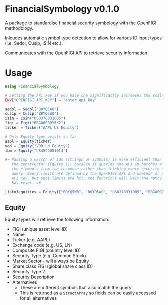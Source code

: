 # FinancialSymbology v0.1.0

A package to standardise financial security symbology with the [OpenFIGI](https://www.openfigi.com) methodology. 

Inlcudes automatic symbol type detection to allow for various ID input types (i.e. Sedol, Cusip, ISIN etc.).

Communicates with the [OpenFIGI API](https://www.openfigi.com/api) to retrieve security information. 

# Usage

```julia
using FinancialSymbology

# Setting the API key if you have one significantly increases the scale of available queries
ENV["OPENFIGI_API_KEY"] = "enter_api_key"

sedol = Sedol("B0YQ5W0")
cusip = Cusip("B0YQ5W0")
isin = Isin("US0378331005")
figi = Figi("BBG000B9Y5X2")
ticker = Ticker("AAPL US Equity")

# Only Equity type exists so far
aapl = Equity(ticker)
vod = Equity("VOD LN Equity")
ibm = Equity("US4592001014")

#= Passing a vector of ids (strings or symbols) is more efficient than vectorizing
   the constructor (Equity.()) because it queries the API in batches and constructs 
   the elements from the response rather than fetching every security as an individual 
   query. Query limits are defined by the OpenFIGI API and whether or not you have a
   API Key, but once limits are hit, the functions will wait and retry once your allowance
   has reset. =#

listofequities = Equity(["B0YQ5W0", "B0YQ5W0", "US0378331005", "BBG000B9Y5X2"])

```

## Equity

Equity types will retrieve the following information:

* FIGI (unique asset level ID)
* Name
* Ticker (e.g. AAPL)
* Exchange code (e.g. US, LN)
* Composite FIGI (country level ID)
* Security Type (e.g. Common Stock)
* Market Sector - will always be Equity
* Share class FIGI (global share class ID)
* Security Type 2
* Security Description
* Alternatives
  * These are different symbols that also match the query
  * This is returned as a `StructArray` so fields can be easily accessed for all alternatives


